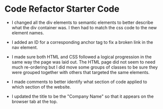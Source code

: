 # Code Refactor Starter Code

- I changed all the div elements to semantic elements to better describe what the div container was. I then had to match the css code to the new element names.

- I added an ID for a corresponding anchor tag to fix a broken link in the nav element.

- I made sure both HTML and CSS followed a logical progression in the same way the page was laid out. The HTML page did not seem to need much re-ordering but I did move some groups of classes to be sure they were grouped together with others that targeted the same elements.

- I made comments to better identify what section of code applied to which section of the website.

- I updated the title to be the "Company Name" so that it appears on the browser tab at the top.

